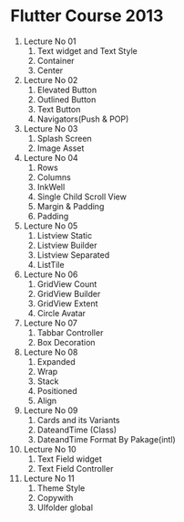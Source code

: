 <h1>
    Flutter Course 2013
</h1>


<ol>
    <li>Lecture No 01
        <ol>
            <li>Text widget and Text Style</li>
            <li>Container</li>
            <li>Center</li>
        </ol>
    </li>
    <li>Lecture No 02
        <ol>
            <li>Elevated Button</li>
            <li>Outlined Button</li>
            <li>Text Button</li>
            <li>Navigators(Push & POP)</li>
        </ol>
    </li>
    <li>Lecture No 03
        <ol>
            <li>Splash Screen </li>
            <li>Image Asset</li>
        </ol>
    </li>
    <li>Lecture No 04
        <ol>
            <li>Rows</li>
            <li>Columns</li>
            <li>InkWell</li>
            <li>Single Child Scroll View</li>
            <li>Margin & Padding</li>
            <li>Padding</li>
        </ol>
    </li>
    <li>Lecture No 05
        <ol>
            <li>Listview Static</li>
            <li>Listview Builder</li>
            <li>Listview Separated</li>
            <li>ListTile</li>
        </ol>
    </li>
    <li>Lecture No 06
        <ol>
            <li>GridView Count</li>
            <li>GridView Builder</li>
            <li>GridView Extent</li>
            <li>Circle Avatar</li>
        </ol>
    </li>
    <li>Lecture No 07
        <ol>
            <li>Tabbar Controller</li>
            <li>Box Decoration</li>
        </ol>
    </li>
    <li>Lecture No 08
        <ol>
            <li>Expanded</li>
            <li>Wrap</li>
            <li>Stack</li>
            <li>Positioned</li>
            <li>Align</li>
        </ol>
    </li>
    <li>Lecture No 09
        <ol>
            <li>Cards and its Variants</li>
            <li>DateandTime (Class)</li>
            <li>DateandTime Format By Pakage(intl)</li>
        </ol>
    </li>
    <li>Lecture No 10
        <ol>
            <li>Text Field widget </li>
            <li>Text Field Controller </li>
        </ol>
    </li>
    <li>
        Lecture No 11
        <ol>
            <li>Theme Style</li>
            <li>Copywith</li>
            <li>UIfolder global</li>
        </ol>
    </li>
</ol>